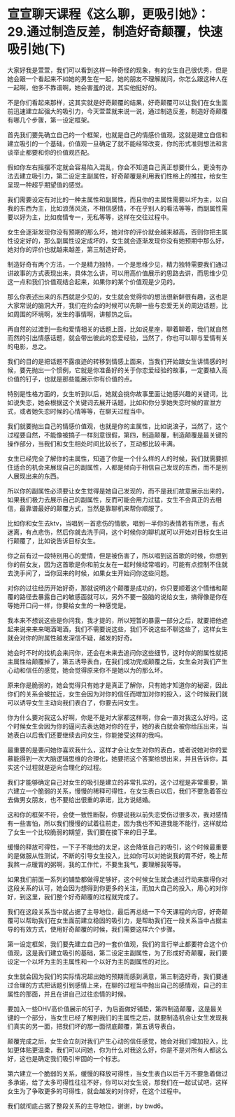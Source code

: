 # 宣宣聊天课程《这么聊，更吸引她》：29.通过制造反差，制造好奇颠覆，快速吸引她(下)

大家好我是萱萱，我们可以看到这样一种奇怪的现象，有的女生自己很优秀，但是她会跟一个看起来不如她的男生在一起，她的朋友不理解就问，你怎么跟这种人在一起啊，他多不靠谱啊，她会害羞的说，其实他挺好的。

不是你们看起来那样，这其实就是好奇颠覆的结果，好奇颠覆可以让我们在女生面前迅速建立起强大的吸引力，今天萱萱就来说一说，通过制造反差，制造好奇颠覆有哪几个步骤，第一设定框架。

首先我们要先确立自己的一个框架，也就是自己的情感价值观，这就是建立自信和建立吸引的一个基础，价值观一旦确定了就不能经常改变，你的形式准则想法和言谈举止都要和你的价值观匹配。

假如你左右摇摆不定就会容易陷入混乱，你会不知道自己真正想要什么，更没有办法去建立吸引力，第二设定主副属性，好奇颠覆是利用我们性格上的推拉，给女生呈现一种超乎期望值的感觉。

我们需要设定有对比的一种主属性和副属性，而且你的主属性需要以坏为主，以自我的东西为主，比如浪荡风流，不相信感情，不在乎别人的看法等等，而副属性需要以好为主，比如痴情专一，无私等等，这样在交往过程中。

女生会逐渐发现你没有预期的那么坏，她对你的评价就会越来越高，否则你把主属性设定好的，那么副属性设定成坏的，女生就会逐渐发现你没有她预期中那么好，她对你的评价也就越来越差，第三制造好奇。

制造好奇有两个方法，一个是精力独特，一个是思维少见，精力独特需要我们通过讲故事的方式表现出来，具体怎么讲，可以用高价值展示的思路去讲，而思维少见这一点和我们价值观结合起来，如果你的某个价值观是少见的。

那么你表述出来的东西就是少见的，女生就会觉得你的想法很新鲜很有趣，这也是大家常说的脑洞大开，我们在约会的时候可以先聊一些与恋爱无关的周边话题，比如周围的环境啊，发生的事情啊，讲郁热之后。

再自然的过渡到一些和爱情相关的话题上面，比如说星座，聊着聊着，我们就自然而然的引出情感话题，就会带出彼此的恋爱经验，当然了，你也可以聊与爱情有关的电影，总之。

我们的目的是把话题不露痕迹的转移到情感上面来，当我们开始跟女生讲情感的时候，要先抛出一个惯例，它就是你准备好的关于你恋爱经验的故事，一定要植入高价值的钉子，也就是那些能展示你有价值的点。

特别是性格方面的，女生听到以后，她就会挑你故事里面让她感兴趣的关键词，比如说失恋，她会根据这个关键词去展开话题，比如和你分享她失恋时候的宣泄方式，或者她失恋时候的心情等等，在聊天过程当中。

我们就要抛出自己的情感价值观，也就是你的主属性，比如说浪子，当然了，这个过程要自然，不能像被搞子一样刻意很假，第四，制造颠覆，制造颠覆是最关键的操作部分，当我们和女生相处时间比较长了，互动都比较丰满。

女生已经完全了解你的主属性，知道了你是一个什么样的人的时候，我们就需要抓住适合的机会来展现自己的副属性，人都是倾向于相信自己发现的东西，而不是别人展现出来的东西。

所以你的副属性必须要让女生觉得是她自己发现的，而不是我们故意展示出来的，如果我们极力去展示自己的副属性，反而可能会用力过猛，女生不会真正的去相信，最靠谱最好的颠覆方式，当然是靠聊机来帮你顺服了。

比如你和女生去ktv，当唱到一首悲伤的情歌，唱到一半你的表情若有所思，有点迷离，有点悲伤，然后你就去洗手间，这个时候你的聊机就可以开始对目标女生进行颠覆了，比如说告诉目标女生。

你之前有过一段特别用心的爱情，但是被伤害了，所以唱到这首歌的时候，你想到你的前女友，因为这首歌是你和前女友在一起时候经常唱的，可能有点控制不住就去洗手间了，当你回来的时候，如果女生开始问你这些问题。

对你的过往经历开始好奇，那就说明这个颠覆是成功的，你只要顺着这个情绪和颠覆的路径去暴露自己的敏感面就可以，另外不要一股脑的说给女生，搞得像是你在等她开口问一样，你要给女生的一种感觉是。

我本来不想说这些是你问我，我才提的，所以短暂的暴露一部分之后，就要把他遮起来说来来来喝酒喝酒，我们不需要说这些，我们不说这些不聊这些了，这样女生就会对你的附属性越发深信不疑，越发的好奇。

她会时不时的找机会来问你，还会在未来去追问你这些细节，这时你的附属性就把主属性给颠覆掉了，第五诱导表白，在我们成功完成颠覆之后，女生会对我们产生心动和信任的感觉，她会觉得原来你不是她以为的那么坏。

原来你是脆弱的，她会觉得只有她才是真正了解你，只有她才知道你的秘密，因此你们的关系会被拉近，女生会因为对你的信任而增加对你的投入，这个时候我们就可以诱导女生主动向我们表白了，你要去问女生。

你为什么要对我这么好啊，你是不是对大家都这样啊，你会一直对我这么好吗，这个时候女生会因为你的逼问去表达她对你的在乎，她的表白就会被你给压出来，当她表白以后我们还要继续去问女生，你能接受这样的我吗。

最重要的是要问她你喜欢我什么，这样才会让女生对你的表白，或者说她对你的爱慕能得到一次大脑逻辑思维的合理化，她要把这个答案给想出来，并且告诉你，其实这个过程就是逆向合理化的过程。

我们才能够确定自己对女生的吸引是建立的非常扎实的，这个过程是非常重要，第六建立一个脆弱的关系，慢慢的稀释可得性，在女生表白以后，我们不要急着答应去做男女朋友，也不要给出很重的承诺，比方说结婚。

这和你的框架不符，会使一致性断裂，你要说我以前失恋受伤过很多次，我对感情有一些害怕，所以我们慢慢的试着往前走，因为我也不知道我能不能行，这样就给了女生一个比较脆弱的期望，我们要在接下来的日子里。

缓慢的释放可得性，一下子不能给的太足，这会降低自己的吸引，这个时候最重要的是做服从性测试，不断的引导女生投入，比如你可以对她说我的胃不好，晚上帮我熬一点暖胃的粥啊，我的工作忙，不要生我气，要理解我等等。

如果我们前面一系列的铺垫都做得足够好，这个时候女生就会通过行动来赢得你对这段关系的认可，她会因为想得到你更多的关注，而加大自己的投入，用心的对你好，到这里，我们整个好奇颠覆的过程就完成了。

我们在这段关系当中就占据了主导地位，最后再总结一下今天课程的内容，好奇颠覆可以帮助我们在女生面前建立稳固的吸引力，是帮助我们在一段关系当中占据主导的有效方式，使用好奇颠覆的时候，我们需要这样六个步骤。

第一设定框架，我们要先建立自己的一套价值观，我们的言行举止都要符合这个价值观，这是我们建立吸引的基础，第二设定主副属性，为了形成好奇颠覆，我们要设定一个以坏为主的主属性和一个以好为主的副属性的对比。

女生就会因为我们的实际情况超出她的预期而感到满意，第三制造好奇，我们要通过合理的方式把话题引到感情上来，在聊的过程当中抛出自己的感情观，自己的主属性的那面，并且在讲自己过往恋情的时候。

要加入一些DHV高价值展示的钉子，为后面做好铺垫，第四制造颠覆，这是最关键的一个部分，当女生已经了解到我们的主属性之后，就要制造机会让女生发现我们真实的另一面，把我们坏的那一面彻底颠覆，第五诱导表白。

颠覆完成之后，女生会立刻对我们产生心动的信任感觉，她会对我们增加投入，比如更体贴更温柔，我们可以问她，你为什么对我这么好，你是不是对所有人都这么好，这也是确定我们吸引牢固的一个标志。

第六建立一个脆弱的关系，缓慢的释放可得性，当女生表白以后千万不要急着做过多承诺，给了太多可得性往往不好，你可以对女生说，那我们在一起试试吧，这样女生为了争取更多的可得性，就会越发的对你好，在这个过程中。

我们就彻底占据了整段关系的主导地位，谢谢，by bwd6。